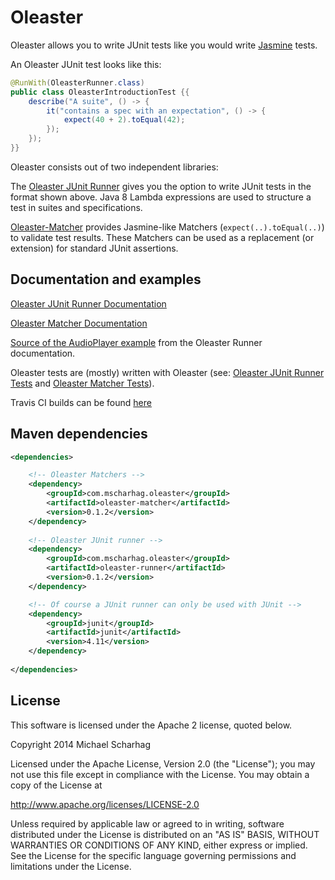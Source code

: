 Oleaster
=====

Oleaster allows you to write JUnit tests like you would write [Jasmine](http://jasmine.github.io/) tests.

An Oleaster JUnit test looks like this:

```java
@RunWith(OleasterRunner.class)
public class OleasterIntroductionTest {{
	describe("A suite", () -> {
		it("contains a spec with an expectation", () -> {
			expect(40 + 2).toEqual(42);
		});
	});
}}
```

Oleaster consists out of two independent libraries:

The [Oleaster JUnit Runner](https://github.com/mscharhag/oleaster/tree/master/oleaster-runner) gives you the option
 to write JUnit tests in the format shown above. Java 8 Lambda expressions are used to structure a test in suites
 and specifications.
 
[Oleaster-Matcher](https://github.com/mscharhag/oleaster/tree/master/oleaster-matcher)
 provides Jasmine-like Matchers (`expect(..).toEqual(..)`) to validate test results. These Matchers can be used
 as a replacement (or extension) for standard JUnit assertions.

## Documentation and examples

[Oleaster JUnit Runner Documentation](https://github.com/mscharhag/oleaster/blob/master/oleaster-runner/README.md)

[Oleaster Matcher Documentation](https://github.com/mscharhag/oleaster/blob/master/oleaster-matcher/README.md)

[Source of the AudioPlayer example](https://github.com/mscharhag/oleaster/blob/master/oleaster-examples/src/test/java/com/mscharhag/oleaster/examples/AudioPlayerExampleTest.java) from the Oleaster Runner documentation.

Oleaster tests are (mostly) written with Oleaster (see: [Oleaster JUnit Runner Tests](https://github.com/mscharhag/oleaster/tree/master/oleaster-runner/src/test/java/com/mscharhag/oleaster/runner) and [Oleaster Matcher Tests](https://github.com/mscharhag/oleaster/tree/master/oleaster-matcher/src/test/java/com/mscharhag/oleaster/matcher/matchers)).

Travis CI builds can be found [here](https://travis-ci.org/mscharhag/oleaster)

## Maven dependencies
```xml
<dependencies>

	<!-- Oleaster Matchers -->
	<dependency>
    	<groupId>com.mscharhag.oleaster</groupId>
    	<artifactId>oleaster-matcher</artifactId>
    	<version>0.1.2</version>
    </dependency>
    
	<!-- Oleaster JUnit runner -->
	<dependency>
		<groupId>com.mscharhag.oleaster</groupId>
		<artifactId>oleaster-runner</artifactId>
		<version>0.1.2</version>
	</dependency>

	<!-- Of course a JUnit runner can only be used with JUnit -->
	<dependency>
		<groupId>junit</groupId>
		<artifactId>junit</artifactId>
		<version>4.11</version>
	</dependency>
	
</dependencies>
```

## License

This software is licensed under the Apache 2 license, quoted below.

Copyright 2014 Michael Scharhag

Licensed under the Apache License, Version 2.0 (the "License");
you may not use this file except in compliance with the License.
You may obtain a copy of the License at

http://www.apache.org/licenses/LICENSE-2.0

Unless required by applicable law or agreed to in writing, software
distributed under the License is distributed on an "AS IS" BASIS,
WITHOUT WARRANTIES OR CONDITIONS OF ANY KIND, either express or implied.
See the License for the specific language governing permissions and
limitations under the License.
